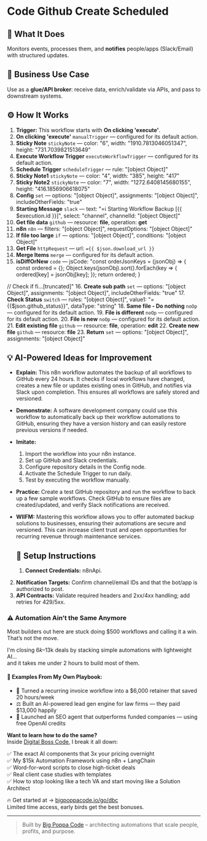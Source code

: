 # Code Github Create Scheduled
  ## 🚀 What It Does
  Monitors events, processes them, and **notifies** people/apps (Slack/Email) with structured updates.
  
  ## 💼 Business Use Case
  Use as a **glue/API broker**: receive data, enrich/validate via APIs, and pass to downstream systems.
  
  ## ⚙️ How It Works
  1. **Trigger:** This workflow starts with **On clicking 'execute'**.
  2. **On clicking 'execute'** `manualTrigger` — configured for its default action.
3. **Sticky Note** `stickyNote` — color: "6", width: "1910.7813046051347", height: "731.7039821513649"
4. **Execute Workflow Trigger** `executeWorkflowTrigger` — configured for its default action.
5. **Schedule Trigger** `scheduleTrigger` — rule: "[object Object]"
6. **Sticky Note1** `stickyNote` — color: "4", width: "385", height: "417"
7. **Sticky Note2** `stickyNote` — color: "7", width: "1272.6408145680155", height: "416.1856906618075"
8. **Config** `set` — options: "[object Object]", assignments: "[object Object]", includeOtherFields: "true"
9. **Starting Message** `slack` — text: "=:information_source:  Starting Workflow Backup [{{ $execution.id }}]", select: "channel", channelId: "[object Object]"
10. **Get file data** `github` — resource: **file**, operation: **get**
11. **n8n** `n8n` — filters: "[object Object]", requestOptions: "[object Object]"
12. **If file too large** `if` — options: "[object Object]", conditions: "[object Object]"
13. **Get File** `httpRequest` — url: `={{ $json.download_url }}`
14. **Merge Items** `merge` — configured for its default action.
15. **isDiffOrNew** `code` — jsCode: "const orderJsonKeys = (jsonObj) => {
  const ordered = {};
  Object.keys(jsonObj).sort().forEach(key => {
    ordered[key] = jsonObj[key];
  });
  return ordered;
}

// Check if fi…[truncated]"
16. **Create sub path** `set` — options: "[object Object]", assignments: "[object Object]", includeOtherFields: "true"
17. **Check Status** `switch` — rules: "[object Object]", value1: "={{$json.github_status}}", dataType: "string"
18. **Same file - Do nothing** `noOp` — configured for its default action.
19. **File is different** `noOp` — configured for its default action.
20. **File is new** `noOp` — configured for its default action.
21. **Edit existing file** `github` — resource: **file**, operation: **edit**
22. **Create new file** `github` — resource: **file**
23. **Return** `set` — options: "[object Object]", assignments: "[object Object]"
  
  ## 💡 AI-Powered Ideas for Improvement
  - **Explain:** This n8n workflow automates the backup of all workflows to GitHub every 24 hours. It checks if local workflows have changed, creates a new file or updates existing ones in GitHub, and notifies via Slack upon completion. This ensures all workflows are safely stored and versioned.

- **Demonstrate:** A software development company could use this workflow to automatically back up their workflow automations to GitHub, ensuring they have a version history and can easily restore previous versions if needed.

- **Imitate:** 
  1. Import the workflow into your n8n instance.
  2. Set up GitHub and Slack credentials.
  3. Configure repository details in the Config node.
  4. Activate the Schedule Trigger to run daily.
  5. Test by executing the workflow manually.

- **Practice:** Create a test GitHub repository and run the workflow to back up a few sample workflows. Check GitHub to ensure files are created/updated, and verify Slack notifications are received.

- **WIIFM:** Mastering this workflow allows you to offer automated backup solutions to businesses, ensuring their automations are secure and versioned. This can increase client trust and open opportunities for recurring revenue through maintenance services.
  
  ## 🔧 Setup Instructions
  1. **Connect Credentials:** n8nApi.
2. **Notification Targets:** Confirm channel/email IDs and that the bot/app is authorized to post.
3. **API Contracts:** Validate required headers and 2xx/4xx handling; add retries for 429/5xx.
  
### ⚠️ Automation Ain’t the Same Anymore

Most builders out here are stuck doing $500 workflows and calling it a win.  
That’s not the move.  

I'm closing $6k–$13k deals by stacking simple automations with lightweight AI...  
and it takes me under 2 hours to build most of them.

#### 🧠 Examples From My Own Playbook:
- 🔁 Turned a recurring invoice workflow into a $6,000 retainer that saved 20 hours/week  
- ⚖️ Built an AI-powered lead gen engine for law firms — they paid $13,000 happily  
- 🚀 Launched an SEO agent that outperforms funded companies — using free OpenAI credits  

**Want to learn how to do the same?**  
Inside [Digital Boss Code](https://bigpoppacode.io/go/dbc), I break it all down:

✅ The exact AI components that 3x your pricing overnight  
✅ My $15k Automation Framework using n8n + LangChain  
✅ Word-for-word scripts to close high-ticket deals  
✅ Real client case studies with templates  
✅ How to stop looking like a tech VA and start moving like a Solution Architect  

🔥 Get started at → [bigpoppacode.io/go/dbc](https://bigpoppacode.io/go/dbc)  
Limited time access, early birds get the best bonuses.

---
> Built by [Big Poppa Code](https://bigpoppacode.io) – architecting automations that scale people, profits, and purpose.
  
